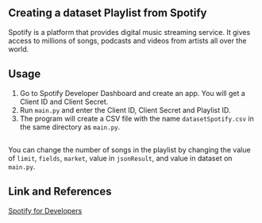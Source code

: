 ## Creating a dataset Playlist from Spotify

Spotify is a platform that provides digital music streaming service. It gives access to millions of songs, podcasts and videos from artists all over the world.

## Usage

1. Go to Spotify Developer Dashboard and create an app. You will get a Client ID and Client Secret.
2. Run `main.py` and enter the Client ID, Client Secret and Playlist ID.
3. The program will create a CSV file with the name `datasetSpotify.csv` in the same directory as `main.py`.

##

You can change the number of songs in the playlist by changing the value of `limit`, `fields`, `market`, value in `jsonResult`, and value in dataset on `main.py`.

## Link and References

[Spotify for Developers](https://developer.spotify.com/)
